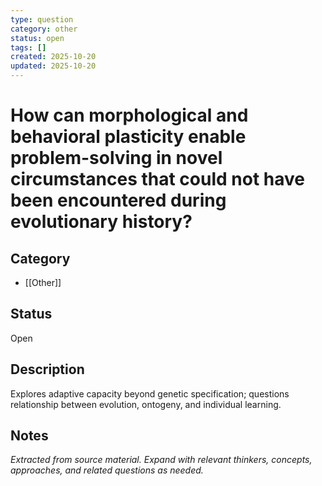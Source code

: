 ```yaml
---
type: question
category: other
status: open
tags: []
created: 2025-10-20
updated: 2025-10-20
---
```


# How can morphological and behavioral plasticity enable problem-solving in novel circumstances that could not have been encountered during evolutionary history?

## Category

- [[Other]]

## Status

Open

## Description

Explores adaptive capacity beyond genetic specification; questions relationship between evolution, ontogeny, and individual learning.

## Notes

*Extracted from source material. Expand with relevant thinkers, concepts, approaches, and related questions as needed.*
